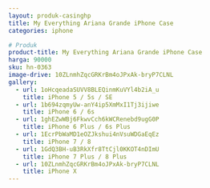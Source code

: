 ```yaml
---
layout: produk-casinghp
title: My Everything Ariana Grande iPhone Case
categories: iphone

# Produk
product-title: My Everything Ariana Grande iPhone Case
harga: 90000
sku: hn-0363
image-drive: 10ZLnmhZqcGRKrBm4oJPxAk-bryP7CLNL
gallery:
  - url: 1oHcqeadaSUVV8BLEQinmKuVYl4b2iA_u
    title: iPhone 5 / 5s / SE
  - url: 1b694zqmyUw-anY4ip5XmMxI1Tj3ijiwe
    title: iPhone 6 / 6s
  - url: 1ghEZwWBj6FkwvCch6kWCRenebd9ugG0P
    title: iPhone 6 Plus / 6s Plus
  - url: 1EcrPbWaMD1eOZJkshui4nVsuWDGaEqEz
    title: iPhone 7 / 8
  - url: 1GdQ3BH-uB3RkXfr8TtCjl0KKOT4nDImU
    title: iPhone 7 Plus / 8 Plus
  - url: 10ZLnmhZqcGRKrBm4oJPxAk-bryP7CLNL
    title: iPhone X
---
```

